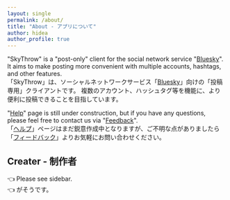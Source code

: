 ```yaml
---
layout: single
permalink: /about/
title: "About - アプリについて"
author: hidea
author_profile: true
---
```


"SkyThrow" is a "post-only" client for the social network service "[Bluesky](https://bsky.app/)".
It aims to make posting more convenient with multiple accounts, hashtags, and other features.<br />
「SkyThrow」は、ソーシャルネットワークサービス「[Bluesky](https://bsky.app/)」向けの「投稿専用」クライアントです。
複数のアカウント、ハッシュタグ等を機能に、より便利に投稿できることを目指しています。

"[Help](/help)" page is still under construction, but if you have any questions, please feel free to contact us via "[Feedback](/feedback)".<br />
「[ヘルプ](/help)」ページはまだ鋭意作成中となりますが、ご不明な点がありましたら「[フィードバック](/feedback)」よりお気軽にお問い合わせください。

## Creater - 制作者

👈 Please see sidebar.<br />
👈 がそうです。